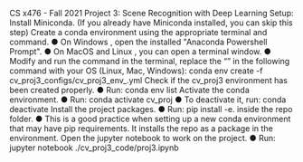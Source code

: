 CS x476 - Fall 2021
Project 3: Scene Recognition with Deep Learning
Setup:
Install Miniconda. (If you already have Miniconda installed, you can skip this step)
Create a conda environment using the appropriate terminal and command.
● On Windows , open the installed "Anaconda Powershell Prompt".
● On MacOS and Linux , you can open a terminal window.
● Modify and run the command in the terminal, replace the “” in the following
command with your OS (Linux, Mac, Windows): conda env create -f
cv_proj3_configs/cv_proj3_env_.yml
Check if the cv_proj3 environment has been created properly.
● Run: conda env list
Activate the conda environment.
● Run: conda activate cv_proj
● To deactivate it, run: conda deactivate
Install the project packages.
● Run: pip install -e. inside the repo folder.
● This is a good practice when setting up a new conda environment that may have pip
requirements. It installs the repo as a package in the environment.
Open the jupyter notebook to work on the project.
● Run: jupyter notebook ./cv_proj3_code/proj3.ipynb